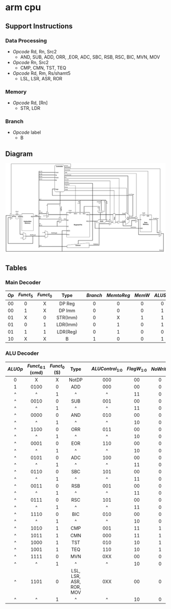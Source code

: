# arm cpu

## Support Instructions

### Data Processing

* *Opcode* Rd, Rn, Src2
  * AND, SUB, ADD, ORR, ,EOR, ADC, SBC, RSB, RSC, BIC, MVN, MOV
* *Opcode* Rn, Src2
  * CMP, CMN, TST, TEQ
* *Opcode* Rd, Rm, Rs/shamt5
  * LSL, LSR, ASR, ROR

### Memory

* *Opcode* Rd, [Rn]
  * STR, LDR

### Branch

* *Opcode* label
  * B

## Diagram

![arm_cpu_diagram](./asset/arm_cpu_diagram.drawio.png "arm_cpu_diagram")

## Tables

### Main Decoder

| *Op*  | *Funct*<sub>5</sub> | *Funct*<sub>0</sub> |   Type   |     | *Branch* | *MemtoReg* | *MemW* | *ALUSrc* | *ImmSrc* | *RegW* | *RegSrc* | *ALUOp* |
| :---: | :-----------------: | :-----------------: | :------: | --- | :------: | :--------: | :----: | :------: | :------: | :----: | :------: | :-----: |
|  00   |          0          |          X          |  DP Reg  |     |    0     |     0      |   0    |    0     |    XX    |   1    |    00    |    1    |
|  00   |          1          |          X          |  DP Imm  |     |    0     |     0      |   0    |    1     |    00    |   1    |    X0    |    1    |
|  01   |          X          |          0          | STR(Imm) |     |    0     |     X      |   1    |    1     |    01    |   0    |    10    |    0    |
|  01   |          0          |          1          | LDR(Imm) |     |    0     |     1      |   0    |    1     |    01    |   1    |    X0    |    0    |
|  01   |          1          |          1          | LDR(Reg) |     |    0     |     1      |   0    |    0     |    01    |   1    |    00    |    0    |
|  10   |          X          |          X          |    B     |     |    1     |     0      |   0    |    1     |    10    |   0    |    X1    |    0    |

### ALU Decoder

| *ALUOp* | *Funct*<sub>4:1</sub> (cmd) | *Funct*<sub>0</sub> (S) |          Type           |     | *ALUControl*<sub>1:0</sub> | *FlagW*<sub>1:0</sub> | *NoWrite* | *Shift* | *Swap* | *inv* |
| :-----: | :-------------------------: | :---------------------: | :---------------------: | --- | :------------------------: | :-------------------: | :-------: | :-----: | :----: | :---: |
|    0    |              X              |            X            |          NotDP          |     |            000             |          00           |     0     |    0    |   0    |   0   |
|    1    |            0100             |            0            |           ADD           |     |            000             |          00           |     0     |    0    |   0    |   0   |
|    ^    |              ^              |            1            |            ^            |     |             ^              |          11           |     0     |    0    |   0    |   0   |
|    ^    |            0010             |            0            |           SUB           |     |            001             |          00           |     0     |    0    |   0    |   0   |
|    ^    |              ^              |            1            |            ^            |     |             ^              |          11           |     0     |    0    |   0    |   0   |
|    ^    |            0000             |            0            |           AND           |     |            010             |          00           |     0     |    0    |   0    |   0   |
|    ^    |              ^              |            1            |            ^            |     |             ^              |          10           |     0     |    0    |   0    |   0   |
|    ^    |            1100             |            0            |           ORR           |     |            011             |          00           |     0     |    0    |   0    |   0   |
|    ^    |              ^              |            1            |            ^            |     |             ^              |          10           |     0     |    0    |   0    |   0   |
|    ^    |            0001             |            0            |           EOR           |     |            110             |          00           |     0     |    0    |   0    |   0   |
|    ^    |              ^              |            1            |            ^            |     |             ^              |          10           |     0     |    0    |   0    |   0   |
|    ^    |            0101             |            0            |           ADC           |     |            100             |          00           |     0     |    0    |   0    |   0   |
|    ^    |              ^              |            1            |            ^            |     |             ^              |          11           |     0     |    0    |   0    |   0   |
|    ^    |            0110             |            0            |           SBC           |     |            101             |          00           |     0     |    0    |   0    |   0   |
|    ^    |              ^              |            1            |            ^            |     |             ^              |          11           |     0     |    0    |   0    |   0   |
|    ^    |            0011             |            0            |           RSB           |     |            001             |          00           |     0     |    0    |   1    |   0   |
|    ^    |              ^              |            1            |            ^            |     |             ^              |          11           |     0     |    0    |   1    |   0   |
|    ^    |            0111             |            0            |           RSC           |     |            101             |          00           |     0     |    0    |   1    |   0   |
|    ^    |              ^              |            1            |            ^            |     |             ^              |          11           |     0     |    0    |   1    |   0   |
|    ^    |            1110             |            0            |           BIC           |     |            010             |          00           |     0     |    0    |   0    |   1   |
|    ^    |              ^              |            1            |            ^            |     |             ^              |          10           |     0     |    0    |   0    |   1   |
|    ^    |            1010             |            1            |           CMP           |     |            001             |          11           |     1     |    0    |   0    |   0   |
|    ^    |            1011             |            1            |           CMN           |     |            000             |          11           |     1     |    0    |   0    |   0   |
|    ^    |            1000             |            1            |           TST           |     |            010             |          10           |     1     |    0    |   0    |   0   |
|    ^    |            1001             |            1            |           TEQ           |     |            110             |          10           |     1     |    0    |   0    |   0   |
|    ^    |            1111             |            0            |           MVN           |     |            0XX             |          00           |     0     |    1    |   0    |   1   |
|    ^    |              ^              |            1            |            ^            |     |             ^              |          10           |     0     |    1    |   0    |   0   |
|    ^    |            1101             |            0            | LSL, LSR, ASR, ROR, MOV |     |            0XX             |          00           |     0     |    1    |   0    |   0   |
|    ^    |              ^              |            1            |            ^            |     |             ^              |          10           |     0     |    1    |   0    |   0   |
